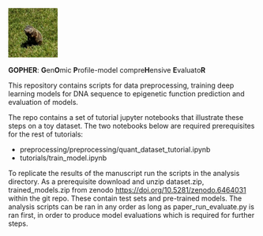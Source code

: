 
<img src="./crop_gh.png" width="100" height='100'>

**GOPHER**: **G**en**O**mic **P**rofile-model compre**H**ensive **E**valuato**R**

This repository contains scripts for data preprocessing, training deep learning models for DNA sequence to epigenetic function prediction and evaluation of models.

The repo contains a set of tutorial jupyter notebooks that illustrate these steps on a toy dataset. The two notebooks below are required prerequisites for the rest of tutorials:
- preprocessing/preprocessing/quant_dataset_tutorial.ipynb
- tutorials/train_model.ipynb


To replicate the results of the manuscript run the scripts in the analysis directory. As a prerequisite download and unzip dataset.zip, trained_models.zip from zenodo https://doi.org/10.5281/zenodo.6464031 within the git repo. These contain test sets and pre-trained models. The analysis scripts can be ran in any order as long as paper_run_evaluate.py is ran first, in order to produce model evaluations which is required for further steps.
